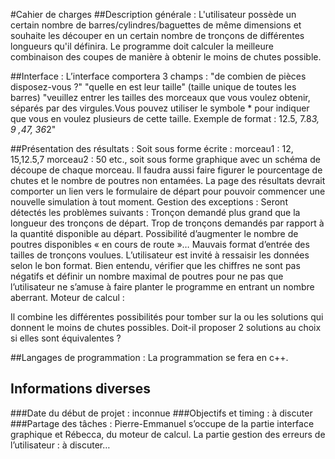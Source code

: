 #Cahier de charges
##Description générale :
L'utilisateur possède un certain nombre de barres/cylindres/baguettes de même dimensions et souhaite les découper en un certain nombre de tronçons de différentes longueurs qu'il définira.
Le programme doit calculer la meilleure combinaison des coupes de manière à obtenir le moins de chutes possible.

##Interface :
L’interface comportera 3 champs :
"de combien de pièces disposez-vous ?"
"quelle en est leur taille" (taille unique de toutes les barres)
"veuillez entrer les tailles des morceaux que vous voulez obtenir, séparés par des virgules.Vous pouvez utiliser le symbole * pour indiquer que vous en voulez plusieurs de cette taille. Exemple de format : 12.5, 7.8*3, 9 ,47, 36*2"

##Présentation des résultats :
Soit sous forme écrite : morceau1 : 12, 15,12.5,7	 morceau2 : 50 etc., soit sous forme graphique avec un schéma de découpe de chaque morceau. Il faudra aussi faire figurer le pourcentage de chutes et  le nombre de poutres non entamées.
La page des résultats devrait comporter un lien vers le formulaire de départ pour pouvoir commencer une nouvelle simulation à tout moment.
Gestion des exceptions : 
Seront détectés les problèmes suivants : 
Tronçon demandé plus grand que la longueur des tronçons de départ.
Trop de tronçons demandés par rapport à la quantité disponible au départ. Possibilité d’augmenter le nombre de poutres disponibles « en cours de route »…
Mauvais format d’entrée des tailles de tronçons voulues. L’utilisateur est invité à ressaisir les données selon le bon format.
Bien entendu, vérifier que les chiffres ne sont pas négatifs et définir un nombre maximal de poutres pour ne pas que l’utilisateur ne s’amuse à faire planter le programme en entrant un nombre aberrant.
Moteur de calcul :

Il combine les différentes possibilités pour tomber sur la ou les solutions qui donnent le moins de chutes possibles. Doit-il proposer 2 solutions au choix si elles sont équivalentes ?


##Langages de programmation :
La programmation se fera en c++.

## Informations diverses
###Date du début de projet :
inconnue
###Objectifs et timing :
à discuter
###Partage des tâches :
Pierre-Emmanuel s’occupe de la partie interface graphique et Rébecca, du moteur de calcul. La partie gestion des erreurs de l’utilisateur : à discuter…
